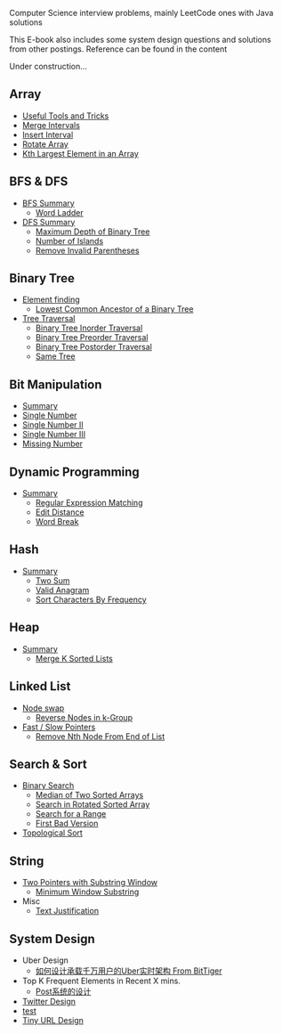Computer Science interview problems, mainly LeetCode ones with Java solutions

This E-book also includes some system design questions and solutions from other postings. Reference can be found in the content

Under construction... 

## Array

* [Useful Tools and Tricks](array/useful-tools-and-tricks.md)
* [Merge Intervals](array/merge-intervals.md)
* [Insert Interval](array/insert-interval.md)
* [Rotate Array](array/array-rotation.md)
* [Kth Largest Element in an Array](array/kth-largest-element-in-an-array.md)

## BFS & DFS

* [BFS Summary](bfs-and-dfs/bfs-summary.md)
  * [Word Ladder](127word-ladder.md)
* [DFS Summary](bfs-and-dfs/dfs-summary.md)
  * [Maximum Depth of Binary Tree](bfs-and-dfs/maximum-depth-of-binary-tree.md)
  * [Number of Islands](bfs-and-dfs/number-of-islands.md)
  * [Remove Invalid Parentheses](bfs-and-dfs/remove-invalid-parentheses.md)

## Binary Tree

* [Element finding](binary-tree/find-an-element-in-the-tree.md)
  * [Lowest Common Ancestor of a Binary Tree](binary-tree/find-an-element-in-the-tree/leetcode-236-lowest-common-ancestor-of-a-binary-tree.md)
* [Tree Traversal](binary-tree/tree-traversal-by-level.md)
  * [Binary Tree Inorder Traversal](binary-tree/tree-traversal-by-level/binary-tree-inorder-traversal.md)
  * [Binary Tree Preorder Traversal](binary-tree/tree-traversal-by-level/binary-tree-preorder-traversal.md)
  * [Binary Tree Postorder Traversal](binary-tree/tree-traversal-by-level/binary-tree-postorder-traversal.md)
  * [Same Tree](binary-tree/tree-traversal-by-level/same-tree.md)

## Bit Manipulation

* [Summary](bit-manipulation/summary.md)
* [Single Number](bit-manipulation/single-number.md)
* [Single Number II](bit-manipulation/single-number-ii.md)
* [Single Number III](bit-manipulation/single-number-iii.md)
* [Missing Number](bit-manipulation/missing-number.md)

## Dynamic Programming

* [Summary](dynamic-programming/summary.md)
  * [Regular Expression Matching](regular-expression-matching.md)
  * [Edit Distance](edit-distance.md)
  * [Word Break](word-break.md)

## Hash

* [Summary](hash/summary.md)
  * [Two Sum](hash/two-sum.md)
  * [Valid Anagram](chapter1.md)
  * [Sort Characters By Frequency](hash/sort-characters-by-frequency.md)

## Heap

* [Summary](divide-and-conquer/summary.md)
  * [Merge K Sorted Lists](divide-and-conquer/merge-k-sorted-lists.md)

## Linked List

* [Node swap](linked-list/summary.md)
  * [Reverse Nodes in k-Group](linked-list/reverse-nodes-in-k-group.md)
* [Fast / Slow Pointers](linked-list/fast-slow-pointers.md)
  * [Remove Nth Node From End of List](linked-list/fast-slow-pointers/remove-nth-node-from-end-of-list.md)

## Search & Sort

* [Binary Search](search/binary-search.md)
  * [Median of Two Sorted Arrays](search/median-of-two-sorted-array.md)
  * [Search in Rotated Sorted Array](search/search-in-rotated-sorted-array.md)
  * [Search for a Range](search/search-for-a-range.md)
  * [First Bad Version](search/first-bad-version.md)
* [Topological Sort](search/topological-search.md)

## String

* [Two Pointers with Substring Window](two-pointers-with-substring-window.md)
  * [Minimum Window Substring](two-pointers-with-substring-window/minimum-window-substring.md)
* Misc
  * [Text Justification](text-justification.md)

## System Design

* Uber Design
  * [如何设计承载千万用户的Uber实时架构 From BitTiger](ru-he-she-ji-cheng-zai-qian-wan-yong-hu-de-uber-shi-shi-jia-gou-from-bittiger.md)
* Top K Frequent Elements in Recent X mins.
  * [Post系统的设计 ](postxi-tong-de-she-ji.md)
* [Twitter Design](twitter-design.md)
* [test](test.md)
* [Tiny URL Design](tiny-url-design.md)













